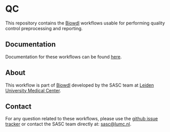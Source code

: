 # QC

This repository contains the [Biowdl](https://github.com/biowdl) 
workflows usable for performing quality control preprocessing and
reporting.

## Documentation

Documentation for these workflows can be found 
[here](https://biowdl.github.io/QC/).

## About
This workflow is part of [Biowdl](https://github.com/biowdl)
developed by the SASC team at [Leiden University Medical Center](https://www.lumc.nl/). 

## Contact

<p>
  <!-- Obscure e-mail address for spammers -->
For any question related to these workflows, please use the
<a href='https://github.com/biowdl/QC/issues'>github issue tracker</a>
or contact the SASC team directly at: 
<a href='&#109;&#97;&#105;&#108;&#116;&#111;&#58;&#115;&#97;&#115;&#99;&#64;&#108;&#117;&#109;&#99;&#46;&#110;&#108;'>
&#115;&#97;&#115;&#99;&#64;&#108;&#117;&#109;&#99;&#46;&#110;&#108;</a>.
</p>
